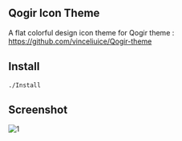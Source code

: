 ## Qogir Icon Theme
A flat colorful design icon theme for Qogir theme : https://github.com/vinceliuice/Qogir-theme

## Install

`./Install` 

## Screenshot
![1](https://github.com/vinceliuice/Qogir-icon-theme/blob/master/screenshot.jpg?raw=true)
